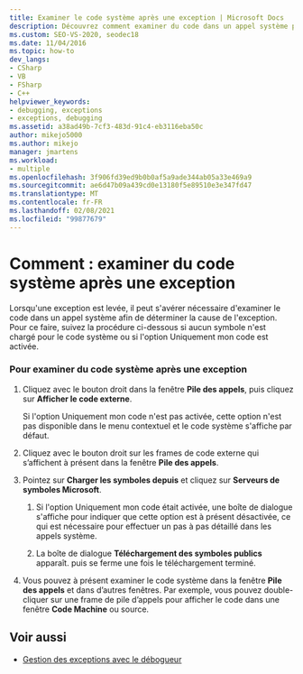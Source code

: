 ```yaml
---
title: Examiner le code système après une exception | Microsoft Docs
description: Découvrez comment examiner du code dans un appel système pour déterminer la cause de l’exception. La procédure s’applique même si les symboles du code système n’ont pas été chargés.
ms.custom: SEO-VS-2020, seodec18
ms.date: 11/04/2016
ms.topic: how-to
dev_langs:
- CSharp
- VB
- FSharp
- C++
helpviewer_keywords:
- debugging, exceptions
- exceptions, debugging
ms.assetid: a38ad49b-7cf3-483d-91c4-eb3116eba50c
author: mikejo5000
ms.author: mikejo
manager: jmartens
ms.workload:
- multiple
ms.openlocfilehash: 3f906fd39ed9b0b0af5a9ade344ab05a33e469a9
ms.sourcegitcommit: ae6d47b09a439cd0e13180f5e89510e3e347fd47
ms.translationtype: MT
ms.contentlocale: fr-FR
ms.lasthandoff: 02/08/2021
ms.locfileid: "99877679"
---
```

# <a name="how-to-examine-system-code-after-an-exception"></a>Comment : examiner du code système après une exception
Lorsqu'une exception est levée, il peut s'avérer nécessaire d'examiner le code dans un appel système afin de déterminer la cause de l'exception. Pour ce faire, suivez la procédure ci-dessous si aucun symbole n'est chargé pour le code système ou si l'option Uniquement mon code est activée.

### <a name="to-examine-system-code-following-an-exception"></a>Pour examiner du code système après une exception

1. Cliquez avec le bouton droit dans la fenêtre **Pile des appels**, puis cliquez sur **Afficher le code externe**.

     Si l'option Uniquement mon code n'est pas activée, cette option n'est pas disponible dans le menu contextuel et le code système s'affiche par défaut.

2. Cliquez avec le bouton droit sur les frames de code externe qui s’affichent à présent dans la fenêtre **Pile des appels**.

3. Pointez sur **Charger les symboles depuis** et cliquez sur **Serveurs de symboles Microsoft**.

    1. Si l'option Uniquement mon code était activée, une boîte de dialogue s'affiche pour indiquer que cette option est à présent désactivée, ce qui est nécessaire pour effectuer un pas à pas détaillé dans les appels système.

    2. La boîte de dialogue **Téléchargement des symboles publics** apparaît. puis se ferme une fois le téléchargement terminé.

4. Vous pouvez à présent examiner le code système dans la fenêtre **Pile des appels** et dans d’autres fenêtres. Par exemple, vous pouvez double-cliquer sur une frame de pile d’appels pour afficher le code dans une fenêtre **Code Machine** ou source.

## <a name="see-also"></a>Voir aussi
- [Gestion des exceptions avec le débogueur](../debugger/managing-exceptions-with-the-debugger.md)